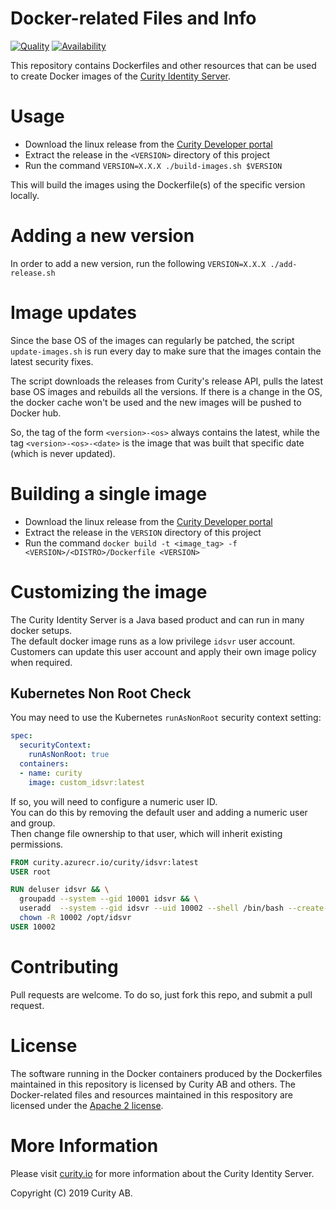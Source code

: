 # Docker-related Files and Info

[![Quality](https://img.shields.io/badge/quality-production-green)](https://curity.io/resources/code-examples/status/)
[![Availability](https://img.shields.io/badge/availability-binary-blue)](https://curity.io/resources/code-examples/status/)

This repository contains Dockerfiles and other resources that can be used to create Docker images of the [Curity Identity Server](https://curity.io). 

# Usage

* Download the linux release from the [Curity Developer portal](https://developer.curity.io/downloads)
* Extract the release in the `<VERSION>` directory of this project
* Run the command `VERSION=X.X.X ./build-images.sh $VERSION`

This will build the images using the Dockerfile(s) of the specific version locally.

# Adding a new version

In order to add a new version, run the following `VERSION=X.X.X ./add-release.sh`

# Image updates 

Since the base OS of the images can regularly be patched, the script `update-images.sh` is run every day to make sure that the images contain the latest security fixes. 

The script downloads the releases from Curity's release API, pulls the latest base OS images and rebuilds all the versions. If there is a change in the OS, the docker cache won't be used and the new images will be pushed to Docker hub.
  
So, the tag of the form `<version>-<os>` always contains the latest, while the tag `<version>-<os>-<date>` is the image that was built that specific date (which is never updated).

# Building a single image

* Download the linux release from the [Curity Developer portal](https://developer.curity.io/downloads)
* Extract the release in the `VERSION` directory of this project
* Run the command `docker build -t <image_tag> -f <VERSION>/<DISTRO>/Dockerfile <VERSION>`  

# Customizing the image

The Curity Identity Server is a Java based product and can run in many docker setups.\
The default docker image runs as a low privilege `idsvr` user account.\
Customers can update this user account and apply their own image policy when required.

## Kubernetes Non Root Check

You may need to use the Kubernetes `runAsNonRoot` security context setting:

```yaml
spec:
  securityContext:
    runAsNonRoot: true
  containers:
  - name: curity
    image: custom_idsvr:latest
```

If so, you will need to configure a numeric user ID.\
You can do this by removing the default user and adding a numeric user and group.\
Then change file ownership to that user, which will inherit existing permissions.

```dockerfile
FROM curity.azurecr.io/curity/idsvr:latest
USER root

RUN deluser idsvr && \
  groupadd --system --gid 10001 idsvr && \
  useradd  --system --gid idsvr --uid 10002 --shell /bin/bash --create-home idsvr && \
  chown -R 10002 /opt/idsvr
USER 10002
```

# Contributing

Pull requests are welcome. To do so, just fork this repo, and submit a pull request. 

# License

The software running in the Docker containers produced by the Dockerfiles maintained in this repository is licensed by Curity AB and others. The Docker-related files and resources maintained in this respository are licensed under the [Apache 2 license](LICENSE).

# More Information

Please visit [curity.io](https://curity.io/) for more information about the Curity Identity Server.

Copyright (C) 2019 Curity AB.
